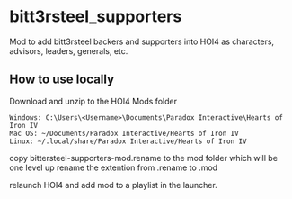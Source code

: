 # bitt3rsteel_supporters
Mod to add bitt3rsteel backers and supporters into HOI4 as characters, advisors, leaders, generals, etc. 




## How to use locally

Download and unzip to the HOI4 Mods folder

    Windows: C:\Users\<Username>\Documents\Paradox Interactive\Hearts of Iron IV
    Mac OS: ~/Documents/Paradox Interactive/Hearts of Iron IV
    Linux: ~/.local/share/Paradox Interactive/Hearts of Iron IV

copy bittersteel-supporters-mod.rename to the mod folder which will be one level up
rename the extention from .rename to .mod

relaunch HOI4 and add mod to a playlist in the launcher.
